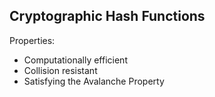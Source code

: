 Cryptographic Hash Functions
----------------------------

Properties:

- Computationally efficient
- Collision resistant
- Satisfying the Avalanche Property
